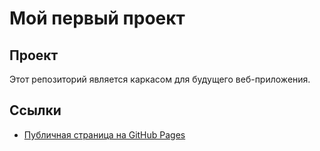 # Мой первый проект
## Проект
Этот репозиторий является каркасом для будущего веб-приложения.
## Ссылки
- [Публичная страница на GitHub Pages](https://IvankEn08.github.io/frontend_and_backend_laba_1/scr/index.html)